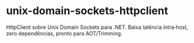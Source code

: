 # unix-domain-sockets-httpclient
HttpClient sobre Unix Domain Sockets para .NET. Baixa latência intra‑host, zero dependências, pronto para AOT/Trimming.
